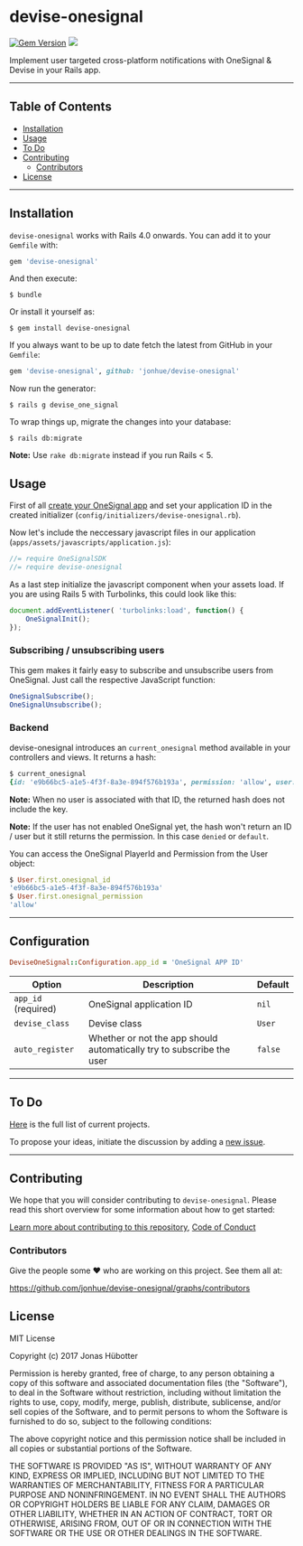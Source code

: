 # devise-onesignal

[![Gem Version](https://badge.fury.io/rb/devise-onesignal.svg)](https://badge.fury.io/rb/devise-onesignal) <img src="https://travis-ci.org/jonhue/devise-onesignal.svg?branch=master" />

Implement user targeted cross-platform notifications with OneSignal & Devise in your Rails app.

---

## Table of Contents

* [Installation](#installation)
* [Usage](#usage)
* [To Do](#to-do)
* [Contributing](#contributing)
    * [Contributors](#contributors)
* [License](#license)

---

## Installation

`devise-onesignal` works with Rails 4.0 onwards. You can add it to your `Gemfile` with:

```ruby
gem 'devise-onesignal'
```

And then execute:

    $ bundle

Or install it yourself as:

    $ gem install devise-onesignal

If you always want to be up to date fetch the latest from GitHub in your `Gemfile`:

```ruby
gem 'devise-onesignal', github: 'jonhue/devise-onesignal'
```

Now run the generator:

    $ rails g devise_one_signal

To wrap things up, migrate the changes into your database:

    $ rails db:migrate

**Note:** Use `rake db:migrate` instead if you run Rails < 5.

## Usage

First of all [create your OneSignal app](https://onesignal.com) and set your application ID in the created initializer (`config/initializers/devise-onesignal.rb`).

Now let's include the neccessary javascript files in our application (`apps/assets/javascripts/application.js`):

```js
//= require OneSignalSDK
//= require devise-onesignal
```

As a last step initialize the javascript component when your assets load. If you are using Rails 5 with Turbolinks, this could look like this:

```js
document.addEventListener( 'turbolinks:load', function() {
    OneSignalInit();
});
```

### Subscribing / unsubscribing users

This gem makes it fairly easy to subscribe and unsubscribe users from OneSignal. Just call the respective JavaScript function:

```js
OneSignalSubscribe();
OneSignalUnsubscribe();
```

### Backend

devise-onesignal introduces an `current_onesignal` method available in your controllers and views. It returns a hash:

```ruby
$ current_onesignal
{id: 'e9b66bc5-a1e5-4f3f-8a3e-894f576b193a', permission: 'allow', user: UserObject}
```

**Note:** When no user is associated with that ID, the returned hash does not include the key.

**Note:** If the user has not enabled OneSignal yet, the hash won't return an ID / user but it still returns the permission. In this case `denied` or `default`.

You can access the OneSignal PlayerId and Permission from the User object:

```ruby
$ User.first.onesignal_id
'e9b66bc5-a1e5-4f3f-8a3e-894f576b193a'
$ User.first.onesignal_permission
'allow'
```

---

## Configuration

```ruby
DeviseOneSignal::Configuration.app_id = 'OneSignal APP ID'
```

| Option              | Description                                                           | Default |
| ------------------- | --------------------------------------------------------------------- | ------- |
| `app_id` (required) | OneSignal application ID                                              | `nil`   |
| `devise_class`      | Devise class                                                          | `User`  |
| `auto_register`     | Whether or not the app should automatically try to subscribe the user | `false` |

---

## To Do

[Here](https://github.com/jonhue/devise-onesignal/projects/1) is the full list of current projects.

To propose your ideas, initiate the discussion by adding a [new issue](https://github.com/jonhue/devise-onesignal/issues/new).

---

## Contributing

We hope that you will consider contributing to `devise-onesignal`. Please read this short overview for some information about how to get started:

[Learn more about contributing to this repository](https://github.com/jonhue/devise-onesignal/blob/master/CONTRIBUTING.md), [Code of Conduct](https://github.com/jonhue/devise-onesignal/blob/master/CODE_OF_CONDUCT.md)

### Contributors

Give the people some :heart: who are working on this project. See them all at:

https://github.com/jonhue/devise-onesignal/graphs/contributors

## License

MIT License

Copyright (c) 2017 Jonas Hübotter

Permission is hereby granted, free of charge, to any person obtaining a copy
of this software and associated documentation files (the "Software"), to deal
in the Software without restriction, including without limitation the rights
to use, copy, modify, merge, publish, distribute, sublicense, and/or sell
copies of the Software, and to permit persons to whom the Software is
furnished to do so, subject to the following conditions:

The above copyright notice and this permission notice shall be included in all
copies or substantial portions of the Software.

THE SOFTWARE IS PROVIDED "AS IS", WITHOUT WARRANTY OF ANY KIND, EXPRESS OR
IMPLIED, INCLUDING BUT NOT LIMITED TO THE WARRANTIES OF MERCHANTABILITY,
FITNESS FOR A PARTICULAR PURPOSE AND NONINFRINGEMENT. IN NO EVENT SHALL THE
AUTHORS OR COPYRIGHT HOLDERS BE LIABLE FOR ANY CLAIM, DAMAGES OR OTHER
LIABILITY, WHETHER IN AN ACTION OF CONTRACT, TORT OR OTHERWISE, ARISING FROM,
OUT OF OR IN CONNECTION WITH THE SOFTWARE OR THE USE OR OTHER DEALINGS IN THE
SOFTWARE.
